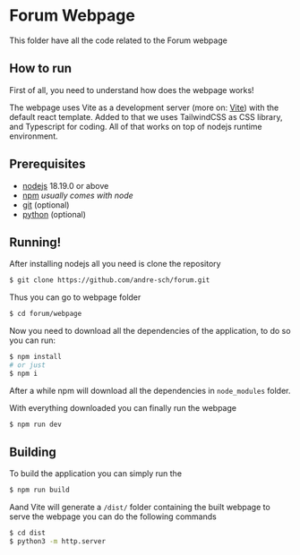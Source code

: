 # Forum Webpage

This folder have all the code related to the Forum webpage

## How to run

First of all, you need to understand how does the webpage works!

The webpage uses Vite as a development server (more on: [Vite](https://vitejs.dev)) with the default react template. Added to that we uses TailwindCSS as CSS library, and Typescript for coding. All of that works on top of nodejs runtime environment.

## Prerequisites 

- [nodejs](https://nodejs.org) 18.19.0 or above
- [npm](https://npmjs.com) _usually comes with node_
- [git](https://git-scm.com/) (optional)
- [python](https://python.org) (optional)

## Running!

After installing nodejs all you need is clone the repository 

```sh
$ git clone https://github.com/andre-sch/forum.git
```

Thus you can go to webpage folder

```sh
$ cd forum/webpage
```

Now you need to download all the dependencies of the application, to do so you can run:

```sh
$ npm install
# or just
$ npm i
```

After a while npm will download all the dependencies in ```node_modules``` folder.

With everything downloaded you can finally run the webpage

```sh
$ npm run dev
```

## Building

To build the application you can simply run the

```sh
$ npm run build
```

Aand Vite will generate a `/dist/` folder containing the built webpage to serve the webpage you can do the following commands

```sh
$ cd dist
$ python3 -m http.server
```